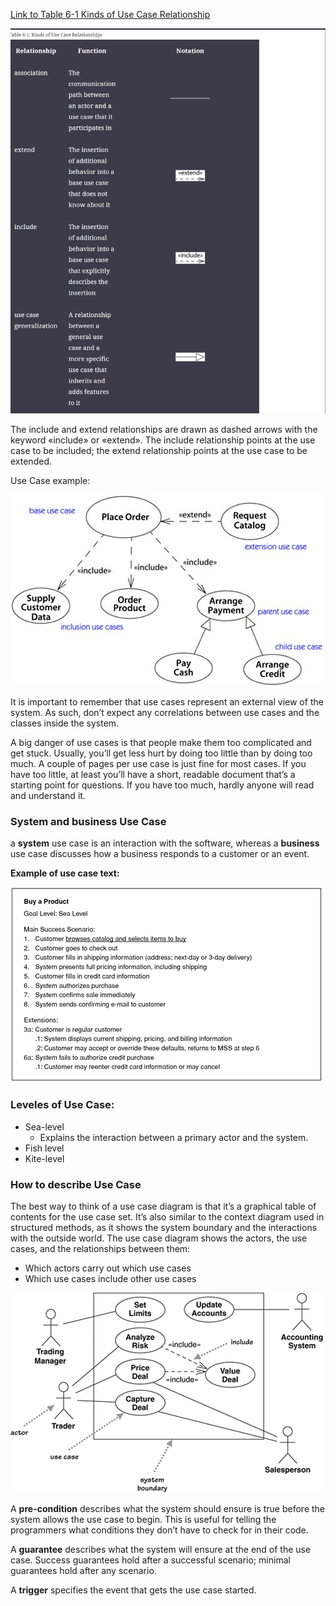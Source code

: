 [Link to Table 6-1 Kinds of Use Case Relationship](https://learning.oreilly.com/library/view/unified-modeling-language/0321245628/0321245628_ch06lev1sec3.html#:-:text=Relationship,features%20to%20it)

![Use case relationship](../Diagrams/Usecase_relationship.png)

The include and extend relationships are drawn as dashed arrows with the keyword «include» or «extend». The include relationship points at the use case to be included; the extend relationship points at the use case to be extended.

Use Case example:

![Use case Exampls](../Diagrams/useCaseExample.jpeg)

It is important to remember that use cases represent an external view of the system. As such, don’t expect any correlations between use cases and the classes inside the system.

A big danger of use cases is that people make them too complicated and get stuck. Usually, you’ll get less hurt by doing too little than by doing too much. A couple of pages per use case is just fine for most cases. If you have too little, at least you’ll have a short, readable document that’s a starting point for questions. If you have too much, hardly anyone will read and understand it.

### System and business Use Case

a **system** use case is an interaction with the software, whereas a **business** use case discusses how a business responds to a customer or an event.

**Example of use case text:**

![Use Case Text](../Diagrams/UseCaseTextExample.gif)

### Leveles of Use Case:

- Sea-level
  - Explains the interaction between a primary actor and the system.
- Fish level
- Kite-level

### How to describe Use Case

The best way to think of a use case diagram is that it’s a graphical table of contents for the use case set. It’s also similar to the context diagram used in structured methods, as it shows the system boundary and the interactions with the outside world. The use case diagram shows the actors, the use cases, and the relationships between them:

- Which actors carry out which use cases
- Which use cases include other use cases

![Use case example](../Diagrams/UseCaseExample9_2.gif)

A **pre-condition** describes what the system should ensure is true before the system allows the use case to begin. This is useful for telling the programmers what conditions they don’t have to check for in their code.

A **guarantee** describes what the system will ensure at the end of the use case. Success guarantees hold after a successful scenario; minimal guarantees hold after any scenario.

A **trigger** specifies the event that gets the use case started.
